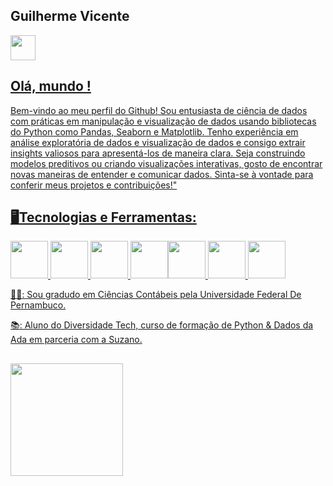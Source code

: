 ## Guilherme Vicente
         
<a href="https://www.linkedin.com/in/guilhermevicentecp" target="_blank"><img src="https://cdn.jsdelivr.net/gh/devicons/devicon/icons/linkedin/linkedin-original.svg" width="40" height="40" />
          
## Olá, mundo !
Bem-vindo ao meu perfil do Github! Sou entusiasta de ciência de dados com práticas em manipulação e visualização de dados usando bibliotecas do Python como Pandas, Seaborn e Matplotlib. Tenho experiência em análise exploratória de dados e visualização de dados e consigo extrair insights valiosos para apresentá-los de maneira clara. Seja construindo modelos preditivos ou criando visualizações interativas, gosto de encontrar novas maneiras de entender e comunicar dados. Sinta-se à vontade para conferir meus projetos e contribuições!" 
 
## 🖥️Tecnologias e Ferramentas:

<img src="https://cdn.jsdelivr.net/gh/devicons/devicon/icons/pandas/pandas-original.svg" width="60" height="60" /> <img src="https://cdn.jsdelivr.net/gh/devicons/devicon/icons/python/python-original.svg" width="60" height="60" /> <img src="https://cdn.jsdelivr.net/gh/devicons/devicon/icons/mysql/mysql-original.svg" width="60" height="60" /> <img src="https://cdn.jsdelivr.net/gh/devicons/devicon/icons/googlecloud/googlecloud-original-wordmark.svg" width="60" height="60"/><img src="https://cdn.jsdelivr.net/gh/devicons/devicon/icons/jupyter/jupyter-original-wordmark.svg" width="60" height="60" /> <img src="https://cdn.jsdelivr.net/gh/devicons/devicon/icons/numpy/numpy-original-wordmark.svg" width="60" height="60"/> <img src="https://cdn.jsdelivr.net/gh/devicons/devicon/icons/anaconda/anaconda-original-wordmark.svg" width="60" height="60"/>

          
          
          
          
👨‍🎓: Sou gradudo em Ciências Contábeis pela Universidade Federal De Pernambuco.
          
📚: Aluno do Diversidade Tech, curso de formação de Python & Dados da Ada em parceria com a Suzano.
 


          
##
<div>
<a href="https://github.com/guilhermevicente11">
<img height="180em" src="https://github-readme-stats.vercel.app/api/top-langs/?username=guilhermevicente11&layout=compact&langs_count=7&theme=dark"/>
</div>



